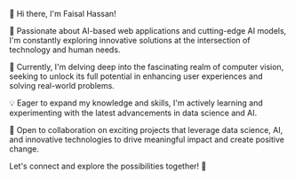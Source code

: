 👋 Hi there, I'm Faisal Hassan!

👀 Passionate about AI-based web applications and cutting-edge AI models, I'm constantly exploring innovative solutions at the intersection of technology and human needs.

🌱 Currently, I'm delving deep into the fascinating realm of computer vision, seeking to unlock its full potential in enhancing user experiences and solving real-world problems.

💡 Eager to expand my knowledge and skills, I'm actively learning and experimenting with the latest advancements in data science and AI.

💼 Open to collaboration on exciting projects that leverage data science, AI, and innovative technologies to drive meaningful impact and create positive change.

Let's connect and explore the possibilities together! 🚀
